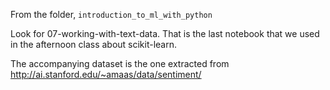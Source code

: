 From the folder, `introduction_to_ml_with_python`

Look for 07-working-with-text-data. That is the last notebook that we used in the afternoon class about scikit-learn.

The accompanying dataset is the one extracted from http://ai.stanford.edu/~amaas/data/sentiment/